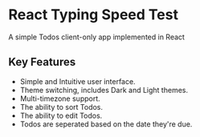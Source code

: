 # React Typing Speed Test

A simple Todos client-only app implemented in React

## Key Features

- Simple and Intuitive user interface.
- Theme switching, includes Dark and Light themes.
- Multi-timezone support.
- The ability to sort Todos.
- The ability to edit Todos.
- Todos are seperated based on the date they're due.
